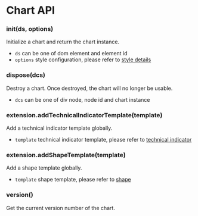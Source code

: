 # Chart API

### init(ds, options)
Initialize a chart and return the chart instance.
- `ds` can be one of dom element and element id
- `options` style configuration, please refer to [style details](styles.md)


### dispose(dcs)
Destroy a chart. Once destroyed, the chart will no longer be usable.
- `dcs` can be one of div node, node id and chart instance


### extension.addTechnicalIndicatorTemplate(template)
Add a technical indicator template globally.
- `template` technical indicator template, please refer to [technical indicator](technical-indicator.md)


### extension.addShapeTemplate(template)
Add a shape template globally.
- `template` shape template, please refer to [shape](shape.md)


### version()
Get the current version number of the chart.




